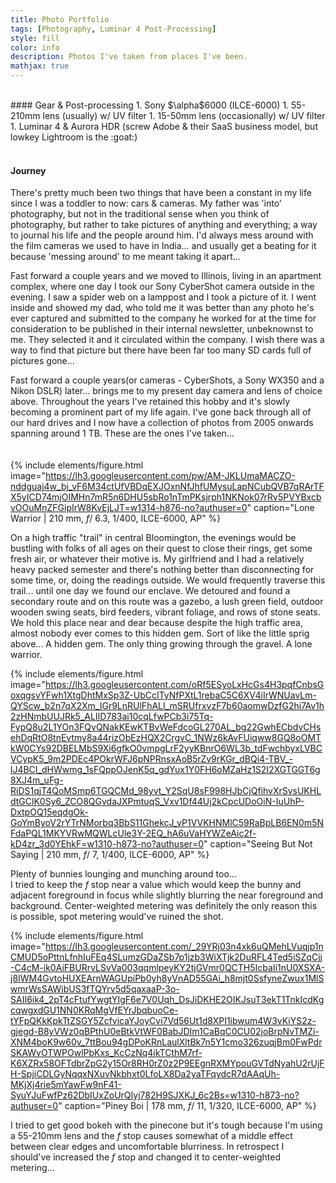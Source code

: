 ```yaml
---
title: Photo Portfolio
tags: [Photography, Luminar 4 Post-Processing]
style: fill
color: info
description: Photos I've taken from places I've been.
mathjax: true
---
```

<br>
#### Gear & Post-processing
1. Sony $\alpha$6000 (ILCE-6000)
1. 55-210mm lens (usually) w/ UV filter
1. 15-50mm lens (occasionally) w/ UV filter
1. Luminar 4 & Aurora HDR (screw Adobe & their SaaS business model, but lowkey Lightroom is the :goat:)
<br>
<br>

#### Journey
There's pretty much been two things that have been a constant in my life since I was a toddler to now: cars & cameras. My father was 'into' photography, but not in the traditional sense when you think of photography, but rather to take pictures of anything and everything; a way to journal his life and the people around him. I'd always mess around with the film cameras we used to have in India... and usually get a beating for it because 'messing around' to me meant taking it apart...
<br>

Fast forward a couple years and we moved to Illinois, living in an apartment complex, where one day I took our Sony CyberShot camera outside in the evening. I saw a spider web on a lamppost and I took a picture of it. I went inside and showed my dad, who told me it was better than any photo he's ever captured and submitted to the company he worked for at the time for consideration to be published in their internal newsletter, unbeknownst to me. They selected it and it circulated within the company. I wish there was a way to find that picture but there have been far too many SD cards full of pictures gone...
<br>

Fast forward a couple years(or cameras - CyberShots, a Sony WX350 and a Nikon DSLR) later... brings me to my present day camera and lens of choice above. Throughout the years I've retained this hobby and it's slowly becoming a prominent part of my life again. I've gone back through all of our hard drives and I now have a collection of photos from 2005 onwards spanning around 1 TB. These are the ones I've taken...  
<br>
<br>
{% include elements/figure.html image="https://lh3.googleusercontent.com/pw/AM-JKLUmaMACZO-nddguaj4w_bj_vF6M34ctUfVBDqEXJOxnNfJhfUMysuLapNCubQVB7qRArTFX5yICD74mjOIMHn7mR5n6DHU5sbRo1nTmPKsjrph1NKNok07rRv5PVYBxcbvOOuMnZFGipIrW8KvEjLJT=w1314-h876-no?authuser=0" caption="Lone Warrior | 210 mm,  $f$/ 6.3,  1/400,  ILCE-6000, AP" %}

On a high traffic "trail" in central Bloomington, the evenings would be bustling with folks of all ages on their quest to close their rings, get some fresh air, or whatever their motive is. My girlfriend and I had a relatively heavy packed semester and there's nothing better than disconnecting for some time, or, doing the readings outside. We would frequently traverse this trail... until one day we found our enclave. We detoured and found a secondary route and on this route was a gazebo, a lush green field, outdoor wooden swing seats, bird feeders, vibrant foliage, and rows of stone seats. We hold this place near and dear because despite the high traffic area, almost nobody ever comes to this hidden gem. Sort of like the little sprig above... A hidden gem. The only thing growing through the gravel. A lone warrior.

{% include elements/figure.html image="https://lh3.googleusercontent.com/oRf5ESyoLxHcGs4H3pqfCnbsGoxqgsvYFwh1XtgDhtMxSp3Z-UbCcITyNfPXtL1rebaC5C6XV4iIrWNUavLm-QYScw_b2n7qX2Xm_IGr9LnRUlFhALI_mSRUfrxvzF7b60aomwDzfG2hi7Av1h2zHNmbUUJRk5_ALIID783ai10cqLfwPCb3i75Tq-FypQ8u2L1YOn3FQvQNakKEwKTBvWeFdcoGL270AL_bg22GwhECbdvCHsehDqRtO8tnEvtmy8a44rizObEzHQX2CrgvC_1NWz6kAvFUiqww8GQ8oOMTkW0CYs92DBELMbS9Xi6gfkO0vmpgLrF2yyKBnrO6WL3b_tdFwchbyxLVBCVCypK5_9m2PDEc4POkrWFJ6pNPRnsxAoB5rZv9rKGr_dBQi4-TBV_-lJ4BCI_dHWwmg_1sFQppOJenK5q_gdYux1Y0FH6oMZaHz1S2I2XGTGGT6g8XJ4m_uFg-RiDS1qjT4QoMSmp6TGQCMd_98yvt_Y2SqU8sF998HJbCjQfihvXrSvsUKHLdtGClK0Sy6_ZCO8QGvdaJXPmtuqS_Vxv1Df44Uj2kCpcUDoOiN-IuUhP-DxtpOQ15eqdgOk-GoYmByoV2rYTrNMorbq3BbS11GhekcJ_yP1VVKHNMlC59RaBpLB6EN0m5NFdaPQL1MKYVRwMQWLcUle3Y-2EQ_hA6uVaHYWZeAic2f-kD4zr_3d0YEhkF=w1310-h873-no?authuser=0" caption="Seeing But Not Saying | 210 mm,  $f$/ 7,  1/400,  ILCE-6000, AP" %}

Plenty of bunnies lounging and munching around too...
<br>
I tried to keep the $f$ stop near a value which would keep the bunny and adjacent foreground in focus while slightly blurring the near foreground and background. Center-weighted metering was definitely the only reason this is possible, spot metering would've ruined the shot.

{% include elements/figure.html image="https://lh3.googleusercontent.com/_29YRj03n4xk6uQMehLVuqjp1nCMUD5oPttnLfnhIuFEq4SLumzGDaZSb7p1jzb3WiXTjk2DuRFL4Ted5iSZqCjj-C4cM-ik0AiFBURrvLSvVa003qqmlpeyKY2tjGVmr0QCTH5IcbaIi1nU0XSXA-j8IWM4GvtoHUXEArnWAGUpiPb0yh8yVnAD55GAi_h8mjt0SsfyneZwux1MlSwmrWsSAWibUS3fTQYrv5d5qaxaaP-3o-SAII6ik4_2pT4cFtufYwgtYIgF6e7V0Uqh_DsJiDKHE2OIKJsuT3ekT1TnkIcdKgcqwgxdGU1NN0KRqMgVfEYrJbqbuoCe-tYFpQKkKpkTtZSGY5ZcfvicaYJoyCvi7Vd56Ut1d8XPI1ibwum4W3vKiYS2z-gjegd-B8yVWz0qBPthU0eBtkVtWF0BabJDIm1CaBqC0CU02joBrpNvTMZi-XNM4boK9w60v_7ttBou94gDPoKRnLaulXltBk7n5Y1cmo326zuqjBm0FwPdrSKAWvOTWPOwlPbKxs_KcCzNq4ikTCthM7rf-K6XZRx58OFTdbrZpG2y15Or8RH0rZ0z2P9EEgnRXMYpouGVTdNyahU2rUjFH-SpjiCDLGyNqqxNXuvNkbhxt0LfoLX8Da2yaTFqydcR7dAAqUh-MKjXj4rie5mYawFw9nF41-SyuYJuFwfPz62DbIUxZoUrQIyj782H9SJXKJ_6c2Bs=w1310-h873-no?authuser=0" caption="Piney Boi | 178 mm,  $f$/ 11,  1/320,  ILCE-6000, AP" %}


I tried to get good bokeh with the pinecone but it's tough because I'm using a 55-210mm lens and the $f$ stop causes somewhat of a middle effect between clear edges and uncomfortable blurriness.  In retrospect I should've increased the $f$ stop and changed it to center-weighted metering...

